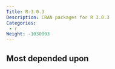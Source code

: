 ```yaml
---
Title: R-3.0.3
Description: CRAN packages for R 3.0.3
Categories:
 - r
Weight: -1030003
---
```


## Most depended upon

<!-- top-depended-upon-begin -->
<!-- top-depended-upon-end -->
